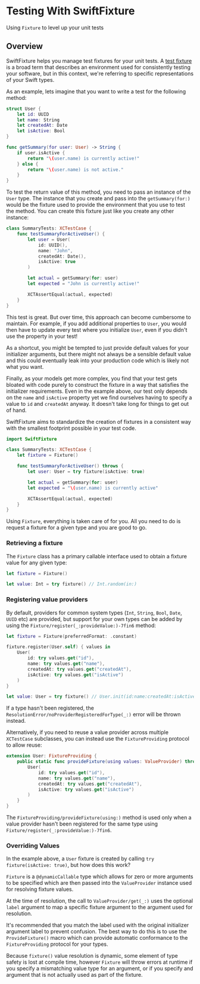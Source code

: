 # Testing With SwiftFixture

Using ``Fixture`` to level up your unit tests

## Overview

SwiftFixture helps you manage test fixtures for your unit tests. A [test fixture](https://en.wikipedia.org/wiki/Test_fixture) is a broad term that describes an environment used for consistently testing your software, but in this context, we're referring to specific representations of your Swift types.

As an example, lets imagine that you want to write a test for the following method:

```swift
struct User {
    let id: UUID
    let name: String
    let createdAt: Date
    let isActive: Bool
}

func getSummary(for user: User) -> String {
    if user.isActive {
        return "\(user.name) is currently active!"
    } else {
        return "\(user.name) is not active."
    }
}
```

To test the return value of this method, you need to pass an instance of the `User` type. The instance that you create and pass into the `getSummary(for:)` would be the fixture used to provide the environment that you use to test the method. You can create this fixture just like you create any other instance:

```swift
class SummaryTests: XCTestCase {
    func testSummaryForActiveUser() {
        let user = User(
            id: UUID(), 
            name: "John", 
            createdAt: Date(), 
            isActive: true
        )

        let actual = getSummary(for: user)
        let expected = "John is currently active!"

        XCTAssertEqual(actual, expected)
    }
}
```

This test is great. But over time, this approach can become cumbersome to maintain. For example, if you add additional properties to `User`, you would then have to update every test where you initialize `User`, even if you didn't use the property in your test! 

As a shortcut, you might be tempted to just provide default values for your initializer arguments, but there might not always be a sensible default value and this could eventually leak into your production code which is likely not what you want.

Finally, as your models get more complex, you find that your test gets bloated with code purely to construct the fixture in a way that satisfies the initializer requirements. Even in the example above, our test only depends on the `name` and `isActive` property yet we find ourselves having to specify a value to `id` and `createdAt` anyway. It doesn't take long for things to get out of hand.

SwiftFixture aims to standardize the creation of fixtures in a consistent way with the smallest footprint possible in your test code.

```swift
import SwiftFixture

class SummaryTests: XCTestCase {
    let fixture = Fixture()

    func testSummaryForActiveUser() throws {
        let user: User = try fixture(isActive: true)

        let actual = getSummary(for: user)
        let expected = "\(user.name) is currently active"

        XCTAssertEqual(actual, expected)
    }
}
```

Using ``Fixture``, everything is taken care of for you. All you need to do is request a fixture for a given type and you are good to go. 

### Retrieving a fixture

The ``Fixture`` class has a primary callable interface used to obtain a fixture value for any given type:

```swift
let fixture = Fixture()

let value: Int = try fixture() // Int.random(in:)
```

### Registering value providers

By default, providers for common system types (`Int`, `String`, `Bool`, `Date`, `UUID` etc) are provided, but support for your own types can be added by using the ``Fixture/register(_:provideValue:)-7fin6`` method:

```swift
let fixture = Fixture(preferredFormat: .constant)

fixture.register(User.self) { values in
    User(
        id: try values.get("id"), 
        name: try values.get("name"), 
        createdAt: try values.get("createdAt"), 
        isActive: try values.get("isActive")
    )
}

let value: User = try fixture() // User.init(id:name:createdAt:isActive:)
```

If a type hasn't been registered, the ``ResolutionError/noProviderRegisteredForType(_:)`` error will be thrown instead.

Alternatively, if you need to reuse a value provider across multiple `XCTestCase` subclasses, you can instead use the ``FixtureProviding`` protocol to allow reuse:

```swift
extension User: FixtureProviding {
    public static func provideFixture(using values: ValueProvider) throws -> Self {
        User(
            id: try values.get("id"), 
            name: try values.get("name"), 
            createdAt: try values.get("createdAt"), 
            isActive: try values.get("isActive")
        )
    }
}
```

The ``FixtureProviding/provideFixture(using:)`` method is used only when a value provider hasn't been registered for the same type using ``Fixture/register(_:provideValue:)-7fin6``.

### Overriding Values

In the example above, a `User` fixture is created by calling `try fixture(isActive: true)`, but how does this work?

``Fixture`` is a `@dynamicCallable` type which allows for zero or more arguments to be specified which are then passed into the ``ValueProvider`` instance used for resolving fixture values. 

At the time of resolution, the call to ``ValueProvider/get(_:)`` uses the optional `label` argument to map a specific fixture argument to the argument used for resolution. 

It's recommended that you match the label used with the original initializer argument label to prevent confusion. The best way to do this is to use the ``ProvideFixture()`` macro which can provide automatic conformance to the ``FixtureProviding`` protocol for your types.

Because `fixture()` value resolution is dynamic, some element of type safety is lost at compile time, however ``Fixture`` will throw errors at runtime if you specify a mismatching value type for an argument, or if you specify and argument that is not actually used as part of the fixture.
